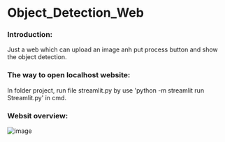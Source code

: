 # Object_Detection_Web
### Introduction:
Just a web which can upload an image anh put process button and show the object detection.

### The way to open localhost website: 
In folder project, run file streamlit.py by use 'python -m streamlit run Streamlit.py' in cmd. 
### Websit overview:
![image](https://github.com/dangchau2111/Object_Detection_Web/assets/126049120/c87cc584-5c61-41b7-8e8f-ec8ecdeac933)
